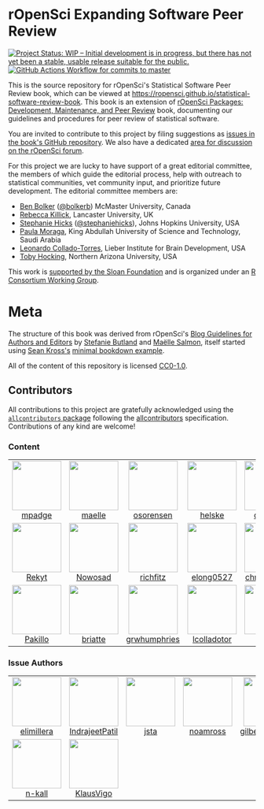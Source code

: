 # rOpenSci Expanding Software Peer Review

<!-- badges: start -->
[![Project Status: WIP – Initial development is in progress, but there has not yet been a stable, usable release suitable for the public.](https://www.repostatus.org/badges/latest/wip.svg)](https://www.repostatus.org/#wip)
[![GitHub Actions Workflow for commits to master](https://github.com/ropensci/statistical-software-review-book/workflows/Render-Book-from-master/badge.svg)](https://github.com/ropensci/statistical-software-review-book/actions?query=workflow%3ARender-Book-from-master)
<!-- badges: end -->

This is the source repository for rOpenSci's Statistical Software Peer Review
book, which can be viewed at
<https://ropensci.github.io/statistical-software-review-book>. This book is
an extension of [rOpenSci Packages: Development, Maintenance, and Peer
Review](https://devguide.ropensci.org/) book, documenting our guidelines and
procedures for peer review of statistical software.

You are invited to contribute to this project by filing suggestions as [issues
in the book's GitHub
repository](https://github.com/ropensci/statistical-software-review-book/issues).
We also have a dedicated [area for discussion on the rOpenSci
forum](https://discuss.ropensci.org/c/statistical-software-peer-review/28).

For this project we are lucky to have support of a great editorial committee,
the members of which guide the editorial process, help with outreach to
statistical communities, vet community input, and prioritize future
development. The editorial committee members are:

-   [Ben Bolker](https://ms.mcmaster.ca/~bolker/) ([\@bolkerb](https://twitter.com/bolkerb)) McMaster University, Canada
-   [Rebecca Killick](http://www.lancs.ac.uk/~killick/), Lancaster University, UK
-   [Stephanie Hicks](https://www.stephaniehicks.com/) ([\@stephaniehicks](https://twitter.com/stephaniehicks)), Johns Hopkins University, USA
-   [Paula Moraga](http://www.paulamoraga.com/), King Abdullah University of Science and Technology, Saudi Arabia
-   [Leonardo Collado-Torres](http://lcolladotor.github.io/), Lieber Institute for Brain Development, USA
-   [Toby Hocking](http://tdhock.github.io/), Northern Arizona University, USA

This work is [
supported by the Sloan Foundation](https://ropensci.org/blog/2019/07/15/expanding-software-review/)
and is organized under an
[R Consortium Working Group](https://www.r-consortium.org/projects/isc-working-groups).

# Meta

The structure of this book was derived from rOpenSci's [Blog Guidelines for
Authors and Editors](https://github.com/ropensci-org/blog-guidance) by
[Stefanie Butland](https://github.com/stefaniebutland) and [Maëlle
Salmon](https://github.com/maelle), itself started using [Sean
Kross's](https://github.com/seankross) [minimal bookdown
example](https://github.com/seankross/bookdown-start).

All of the content of this repository is licensed 
[CC0-1.0](https://creativecommons.org/publicdomain/zero/1.0/).


## Contributors











<!-- ALL-CONTRIBUTORS-LIST:START - Do not remove or modify this section -->
<!-- prettier-ignore-start -->
<!-- markdownlint-disable -->

All contributions to this project are gratefully acknowledged using the [`allcontributors` package](https://github.com/ropensci/allcontributors) following the [allcontributors](https://allcontributors.org) specification. Contributions of any kind are welcome!

### Content

<table>

<tr>
<td align="center">
<a href="https://github.com/mpadge">
<img src="https://avatars.githubusercontent.com/u/6697851?v=4" width="100px;" alt=""/>
</a><br>
<a href="https://github.com/ropensci/statistical-software-review-book/commits?author=mpadge">mpadge</a>
</td>
<td align="center">
<a href="https://github.com/maelle">
<img src="https://avatars.githubusercontent.com/u/8360597?v=4" width="100px;" alt=""/>
</a><br>
<a href="https://github.com/ropensci/statistical-software-review-book/commits?author=maelle">maelle</a>
</td>
<td align="center">
<a href="https://github.com/osorensen">
<img src="https://avatars.githubusercontent.com/u/21175639?v=4" width="100px;" alt=""/>
</a><br>
<a href="https://github.com/ropensci/statistical-software-review-book/commits?author=osorensen">osorensen</a>
</td>
<td align="center">
<a href="https://github.com/helske">
<img src="https://avatars.githubusercontent.com/u/1560448?v=4" width="100px;" alt=""/>
</a><br>
<a href="https://github.com/ropensci/statistical-software-review-book/commits?author=helske">helske</a>
</td>
<td align="center">
<a href="https://github.com/cforgaci">
<img src="https://avatars.githubusercontent.com/u/33600128?v=4" width="100px;" alt=""/>
</a><br>
<a href="https://github.com/ropensci/statistical-software-review-book/commits?author=cforgaci">cforgaci</a>
</td>
</tr>


<tr>
<td align="center">
<a href="https://github.com/Rekyt">
<img src="https://avatars.githubusercontent.com/u/5593751?v=4" width="100px;" alt=""/>
</a><br>
<a href="https://github.com/ropensci/statistical-software-review-book/commits?author=Rekyt">Rekyt</a>
</td>
<td align="center">
<a href="https://github.com/Nowosad">
<img src="https://avatars.githubusercontent.com/u/3457131?v=4" width="100px;" alt=""/>
</a><br>
<a href="https://github.com/ropensci/statistical-software-review-book/commits?author=Nowosad">Nowosad</a>
</td>
<td align="center">
<a href="https://github.com/richfitz">
<img src="https://avatars.githubusercontent.com/u/1558093?v=4" width="100px;" alt=""/>
</a><br>
<a href="https://github.com/ropensci/statistical-software-review-book/commits?author=richfitz">richfitz</a>
</td>
<td align="center">
<a href="https://github.com/elong0527">
<img src="https://avatars.githubusercontent.com/u/465246?v=4" width="100px;" alt=""/>
</a><br>
<a href="https://github.com/ropensci/statistical-software-review-book/commits?author=elong0527">elong0527</a>
</td>
<td align="center">
<a href="https://github.com/christophsax">
<img src="https://avatars.githubusercontent.com/u/1390827?v=4" width="100px;" alt=""/>
</a><br>
<a href="https://github.com/ropensci/statistical-software-review-book/commits?author=christophsax">christophsax</a>
</td>
</tr>


<tr>
<td align="center">
<a href="https://github.com/Pakillo">
<img src="https://avatars.githubusercontent.com/u/1597843?v=4" width="100px;" alt=""/>
</a><br>
<a href="https://github.com/ropensci/statistical-software-review-book/commits?author=Pakillo">Pakillo</a>
</td>
<td align="center">
<a href="https://github.com/briatte">
<img src="https://avatars.githubusercontent.com/u/322533?v=4" width="100px;" alt=""/>
</a><br>
<a href="https://github.com/ropensci/statistical-software-review-book/commits?author=briatte">briatte</a>
</td>
<td align="center">
<a href="https://github.com/grwhumphries">
<img src="https://avatars.githubusercontent.com/u/1613298?v=4" width="100px;" alt=""/>
</a><br>
<a href="https://github.com/ropensci/statistical-software-review-book/commits?author=grwhumphries">grwhumphries</a>
</td>
<td align="center">
<a href="https://github.com/lcolladotor">
<img src="https://avatars.githubusercontent.com/u/2288213?v=4" width="100px;" alt=""/>
</a><br>
<a href="https://github.com/ropensci/statistical-software-review-book/commits?author=lcolladotor">lcolladotor</a>
</td>
<td align="center">
<a href="https://github.com/rkillick">
<img src="https://avatars.githubusercontent.com/u/16543041?v=4" width="100px;" alt=""/>
</a><br>
<a href="https://github.com/ropensci/statistical-software-review-book/commits?author=rkillick">rkillick</a>
</td>
</tr>

</table>


### Issue Authors

<table>

<tr>
<td align="center">
<a href="https://github.com/elimillera">
<img src="https://avatars.githubusercontent.com/u/24767886?u=16d22ed97b442cfa1847d0f110b7dbf5c190c5a5&v=4" width="100px;" alt=""/>
</a><br>
<a href="https://github.com/ropensci/statistical-software-review-book/issues?q=is%3Aissue+author%3Aelimillera">elimillera</a>
</td>
<td align="center">
<a href="https://github.com/IndrajeetPatil">
<img src="https://avatars.githubusercontent.com/u/11330453?u=f89d9c0da9d8524adbb956f6c4e12dbdd15bd785&v=4" width="100px;" alt=""/>
</a><br>
<a href="https://github.com/ropensci/statistical-software-review-book/issues?q=is%3Aissue+author%3AIndrajeetPatil">IndrajeetPatil</a>
</td>
<td align="center">
<a href="https://github.com/jsta">
<img src="https://avatars.githubusercontent.com/u/7844578?u=2d40cf8842d77905f975eab8d87168b56e45be4e&v=4" width="100px;" alt=""/>
</a><br>
<a href="https://github.com/ropensci/statistical-software-review-book/issues?q=is%3Aissue+author%3Ajsta">jsta</a>
</td>
<td align="center">
<a href="https://github.com/noamross">
<img src="https://avatars.githubusercontent.com/u/571752?u=49b086850e1716aa25615cea39250c51e085a5d8&v=4" width="100px;" alt=""/>
</a><br>
<a href="https://github.com/ropensci/statistical-software-review-book/issues?q=is%3Aissue+author%3Anoamross">noamross</a>
</td>
<td align="center">
<a href="https://github.com/gilbertocamara">
<img src="https://avatars.githubusercontent.com/u/6058509?u=22d1d5486b5df88b23ead0cd3d43bbf64c3c4138&v=4" width="100px;" alt=""/>
</a><br>
<a href="https://github.com/ropensci/statistical-software-review-book/issues?q=is%3Aissue+author%3Agilbertocamara">gilbertocamara</a>
</td>
</tr>


<tr>
<td align="center">
<a href="https://github.com/n-kall">
<img src="https://avatars.githubusercontent.com/u/33577035?v=4" width="100px;" alt=""/>
</a><br>
<a href="https://github.com/ropensci/statistical-software-review-book/issues?q=is%3Aissue+author%3An-kall">n-kall</a>
</td>
<td align="center">
<a href="https://github.com/KlausVigo">
<img src="https://avatars.githubusercontent.com/u/3372431?v=4" width="100px;" alt=""/>
</a><br>
<a href="https://github.com/ropensci/statistical-software-review-book/issues?q=is%3Aissue+author%3AKlausVigo">KlausVigo</a>
</td>
</tr>

</table>

<!-- markdownlint-enable -->
<!-- prettier-ignore-end -->
<!-- ALL-CONTRIBUTORS-LIST:END -->
